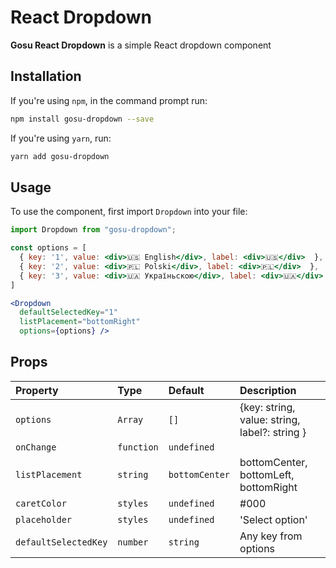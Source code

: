 ﻿# React Dropdown

**Gosu React Dropdown** is a simple React dropdown component 

## Installation

If you're using `npm`, in the command prompt run:

```sh
npm install gosu-dropdown --save
```

If you're using `yarn`, run:

```sh
yarn add gosu-dropdown
```

## Usage

To use the component, first import `Dropdown` into your file:

```jsx
import Dropdown from "gosu-dropdown";
```

```jsx
const options = [
  { key: '1', value: <div>🇺🇸 English</div>, label: <div>🇺🇸</div>  },
  { key: '2', value: <div>🇵🇱 Polski</div>, label: <div>🇵🇱</div>  },
  { key: '3', value: <div>🇺🇦 Україньскою</div>, label: <div>🇺🇦</div>  },
]

<Dropdown
  defaultSelectedKey="1"
  listPlacement="bottomRight"
  options={options} />
```

## Props

| Property             | Type           | Default        | Description                                       |
| :--------------------|:---------------|:---------------|:--------------------------------------------------|
| `options`            | `Array`        | `[]`           | {key: string, value: string, label?: string }      |
| `onChange`           | `function`     | `undefined`    |                                                   |
| `listPlacement`      | `string`       | `bottomCenter` | bottomCenter, bottomLeft, bottomRight             |
| `caretColor`         | `styles`       | `undefined`    | #000                                              |
| `placeholder`        | `styles`       | `undefined`    | 'Select option'                                   |
| `defaultSelectedKey` | `number`       | `string`       | Any key from options                              |

